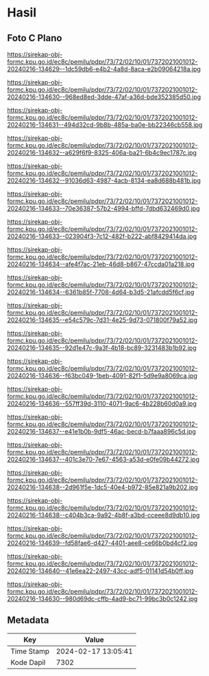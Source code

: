 # Hasil

## Foto C Plano

https://sirekap-obj-formc.kpu.go.id/ec8c/pemilu/pdpr/73/72/02/10/01/7372021001012-20240216-134629--1dc59db6-e4b2-4a8d-8aca-e2b09064218a.jpg

https://sirekap-obj-formc.kpu.go.id/ec8c/pemilu/pdpr/73/72/02/10/01/7372021001012-20240216-134630--968ed8ed-3dde-47af-a36d-bde352385d50.jpg

https://sirekap-obj-formc.kpu.go.id/ec8c/pemilu/pdpr/73/72/02/10/01/7372021001012-20240216-134631--494d32cd-9b8b-485a-ba0e-bb22346cb558.jpg

https://sirekap-obj-formc.kpu.go.id/ec8c/pemilu/pdpr/73/72/02/10/01/7372021001012-20240216-134632--a629f6f9-8325-406a-ba21-6b4c9ec1787c.jpg

https://sirekap-obj-formc.kpu.go.id/ec8c/pemilu/pdpr/73/72/02/10/01/7372021001012-20240216-134632--91036d63-4987-4acb-8134-ea8d688b481b.jpg

https://sirekap-obj-formc.kpu.go.id/ec8c/pemilu/pdpr/73/72/02/10/01/7372021001012-20240216-134633--70e36387-57b2-4994-bffd-7dbd632469d0.jpg

https://sirekap-obj-formc.kpu.go.id/ec8c/pemilu/pdpr/73/72/02/10/01/7372021001012-20240216-134633--023904f3-7c12-482f-b222-abf8429414da.jpg

https://sirekap-obj-formc.kpu.go.id/ec8c/pemilu/pdpr/73/72/02/10/01/7372021001012-20240216-134634--afe4f7ac-21eb-46d8-b867-47ccda01a218.jpg

https://sirekap-obj-formc.kpu.go.id/ec8c/pemilu/pdpr/73/72/02/10/01/7372021001012-20240216-134634--6361b85f-7708-4d64-b3d5-21afcdd5f6cf.jpg

https://sirekap-obj-formc.kpu.go.id/ec8c/pemilu/pdpr/73/72/02/10/01/7372021001012-20240216-134635--e54c579c-7d31-4e25-9d73-071800f79a52.jpg

https://sirekap-obj-formc.kpu.go.id/ec8c/pemilu/pdpr/73/72/02/10/01/7372021001012-20240216-134635--92d1e47c-9a3f-4b18-bc89-3231483b1b92.jpg

https://sirekap-obj-formc.kpu.go.id/ec8c/pemilu/pdpr/73/72/02/10/01/7372021001012-20240216-134636--f63bc049-1beb-4091-82f1-5d9e9a8069ca.jpg

https://sirekap-obj-formc.kpu.go.id/ec8c/pemilu/pdpr/73/72/02/10/01/7372021001012-20240216-134636--557ff39d-3110-4071-9ac6-4b228b60d0a9.jpg

https://sirekap-obj-formc.kpu.go.id/ec8c/pemilu/pdpr/73/72/02/10/01/7372021001012-20240216-134637--e41e1b0b-9df5-46ac-becd-b7faaa896c5d.jpg

https://sirekap-obj-formc.kpu.go.id/ec8c/pemilu/pdpr/73/72/02/10/01/7372021001012-20240216-134637--401c3e70-7e67-4563-a53d-e0fe09b44272.jpg

https://sirekap-obj-formc.kpu.go.id/ec8c/pemilu/pdpr/73/72/02/10/01/7372021001012-20240216-134638--2d961f5e-1dc5-40e4-b972-85e821a9b202.jpg

https://sirekap-obj-formc.kpu.go.id/ec8c/pemilu/pdpr/73/72/02/10/01/7372021001012-20240216-134638--c404b3ca-9a92-4b8f-a3bd-cceee8d9db10.jpg

https://sirekap-obj-formc.kpu.go.id/ec8c/pemilu/pdpr/73/72/02/10/01/7372021001012-20240216-134639--fd58fae6-d427-4401-aee8-ce66b0bd4cf2.jpg

https://sirekap-obj-formc.kpu.go.id/ec8c/pemilu/pdpr/73/72/02/10/01/7372021001012-20240216-134640--41e6ea22-2497-43cc-adf5-01141d54b0ff.jpg

https://sirekap-obj-formc.kpu.go.id/ec8c/pemilu/pdpr/73/72/02/10/01/7372021001012-20240216-134630--980d69dc-cffb-4ad9-bc71-99bc3b0c1242.jpg


## Metadata

| Key        | Value               |
| ---------- | ------------------- |
| Time Stamp | 2024-02-17 13:05:41 |
| Kode Dapil | 7302                |



